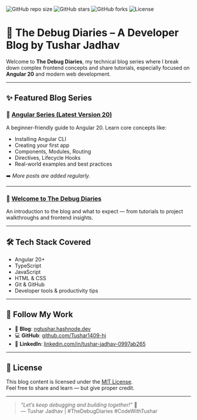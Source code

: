 ![GitHub repo size](https://img.shields.io/github/repo-size/Tushar1409-hj/TheDebugDiaries)
![GitHub stars](https://img.shields.io/github/stars/Tushar1409-hj/TheDebugDiaries?style=social)
![GitHub forks](https://img.shields.io/github/forks/Tushar1409-hj/TheDebugDiaries?style=social)
![License](https://img.shields.io/github/license/Tushar1409-hj/TheDebugDiaries)

# 📘 The Debug Diaries – A Developer Blog by Tushar Jadhav

Welcome to **The Debug Diaries**, my technical blog series where I break down complex frontend concepts and share tutorials, especially focused on **Angular 20** and modern web development.

---

## ✨ Featured Blog Series

### 🔹 [Angular Series (Latest Version 20)](https://ngtushar.hashnode.dev/angular-series)
A beginner-friendly guide to Angular 20. Learn core concepts like:
- Installing Angular CLI
- Creating your first app
- Components, Modules, Routing
- Directives, Lifecycle Hooks
- Real-world examples and best practices

➡️ _More posts are added regularly._

---

### 📝 [Welcome to The Debug Diaries](https://ngtushar.hashnode.dev/welcome-to-the-debug-diaries)
An introduction to the blog and what to expect — from tutorials to project walkthroughs and frontend insights.

---

## 🛠️ Tech Stack Covered

- Angular 20+
- TypeScript
- JavaScript
- HTML & CSS
- Git & GitHub
- Developer tools & productivity tips

---

## 📌 Follow My Work

- 🔗 **Blog**: [ngtushar.hashnode.dev](https://ngtushar.hashnode.dev/)
- 💻 **GitHub**: [github.com/Tushar1409-hj](https://github.com/Tushar1409-hj)
- 👔 **LinkedIn**: [linkedin.com/in/tushar-jadhav-0997ab265](https://www.linkedin.com/in/tushar-jadhav-0997ab265/)

---

## 📖 License

This blog content is licensed under the [MIT License](LICENSE).  
Feel free to share and learn — but give proper credit.

---

> _“Let’s keep debugging and building together!”_ 🚀  
> — Tushar Jadhav | #TheDebugDiaries #CodeWithTushar
